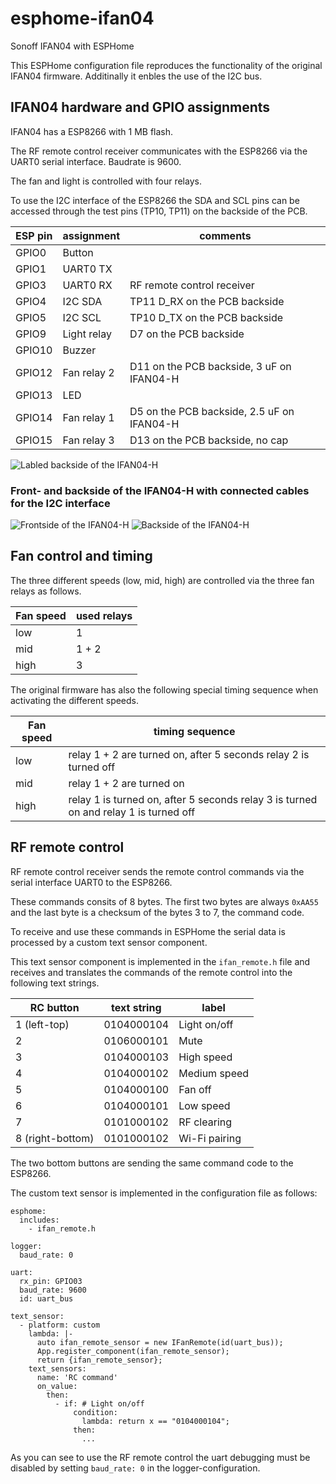 # esphome-ifan04
Sonoff IFAN04 with ESPHome

This ESPHome configuration file reproduces the functionality of the original IFAN04 firmware.
Additinally it enbles the use of the I2C bus.

## IFAN04 hardware and GPIO assignments

IFAN04 has a ESP8266 with 1 MB flash.

The RF remote control receiver communicates with the ESP8266 via the UART0 serial interface. Baudrate is 9600.

The fan and light is controlled with four relays.

To use the I2C interface of the ESP8266 the SDA and SCL pins can be accessed through the test pins (TP10, TP11) on the backside of the PCB.

| ESP pin | assignment | comments |
| ------- | ---------- | -------- |
| GPIO0 | Button | |
| GPIO1 | UART0 TX | |
| GPIO3 | UART0 RX | RF remote control receiver |
| GPIO4 | I2C SDA | TP11 D_RX on the PCB backside |
| GPIO5 | I2C SCL | TP10 D_TX on the PCB backside |
| GPIO9 | Light relay | D7 on the PCB backside |
| GPIO10 | Buzzer | |
| GPIO12 | Fan relay 2 | D11 on the PCB backside, 3 uF on IFAN04-H |
| GPIO13 | LED | |
| GPIO14 | Fan relay 1 | D5 on the PCB backside, 2.5 uF on IFAN04-H |
| GPIO15 | Fan relay 3 | D13 on the PCB backside, no cap |

![Labled backside of the IFAN04-H](ifan04h_back_label.jpg)

### Front- and backside of the IFAN04-H with connected cables for the I2C interface
![Frontside of the IFAN04-H](ifan04h_front.jpg)
![Backside of the IFAN04-H](ifan04h_back.jpg)

## Fan control and timing

The three different speeds (low, mid, high) are controlled via the three fan relays as follows.

| Fan speed | used relays |
| --------- | ----------- |
| low | 1 |
| mid | 1 + 2 |
| high | 3 |

The original firmware has also the following special timing sequence when activating the different speeds.

| Fan speed | timing sequence |
| --------- | --------------- |
| low | relay 1 + 2 are turned on, after 5 seconds relay 2 is turned off |
| mid | relay 1 + 2 are turned on |
| high | relay 1 is turned on, after 5 seconds relay 3 is turned on and relay 1 is turned off |

## RF remote control

RF remote control receiver sends the remote control commands via the serial interface UART0 to the ESP8266.

These commands consits of 8 bytes. The first two bytes are always `0xAA55` and the last byte is a checksum of the bytes 3 to 7, the command code.

To receive and use these commands in ESPHome the serial data is processed by a custom text sensor component.

This text sensor component is implemented in the `ifan_remote.h` file and receives and translates the commands of the remote control into the following text strings.

| RC button | text string | label |
| --------- | ----------- | ----- |
| 1 (left-top) | 0104000104 | Light on/off |
| 2 | 0106000101 | Mute |
| 3 | 0104000103 | High speed |
| 4 | 0104000102 | Medium speed |
| 5 | 0104000100 | Fan off |
| 6 | 0104000101 | Low speed |
| 7 | 0101000102 | RF clearing |
| 8 (right-bottom) | 0101000102 | Wi-Fi pairing |

The two bottom buttons are sending the same command code to the ESP8266.

The custom text sensor is implemented in the configuration file as follows:

    esphome:
      includes:
        - ifan_remote.h

    logger:
      baud_rate: 0

    uart:
      rx_pin: GPIO03
      baud_rate: 9600
      id: uart_bus

    text_sensor:
      - platform: custom
        lambda: |-
          auto ifan_remote_sensor = new IFanRemote(id(uart_bus));
          App.register_component(ifan_remote_sensor);
          return {ifan_remote_sensor};
        text_sensors:
          name: 'RC command'
          on_value:
            then:
              - if: # Light on/off
                  condition:
                    lambda: return x == "0104000104";
                  then:
                    ...

As you can see to use the RF remote control the uart debugging must be disabled by setting `baud_rate: 0` in the logger-configuration.
